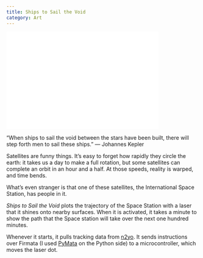 ```yaml
---
title: Ships to Sail the Void
category: Art
---
```


<iframe width="400" height="255" src="//www.youtube.com/embed/gj2w1DE4Au8" frameborder="0" allowfullscreen></iframe>

“When ships to sail the void between the stars have been built, there will step forth men to sail these ships.”
― Johannes Kepler

Satellites are funny things. It’s easy to forget how rapidly they circle the earth: it takes us a day to make a full rotation, but some satellites can complete an orbit in an hour and a half. At those speeds, reality is warped, and time bends.

What’s even stranger is that one of these satellites, the International Space Station, has people in it.

*Ships to Sail the Void* plots the trajectory of the Space Station with a laser that it shines onto nearby surfaces. When it is activated, it takes a minute to show the path that the Space station will take over the next one hundred minutes.

Whenever it starts, it pulls tracking data from [n2yo](http://www.n2yo.com). It sends instructions over Firmata (I used [PyMata](https://github.com/MrYsLab/PyMata) on the Python side) to a microcontroller, which moves the laser dot.
